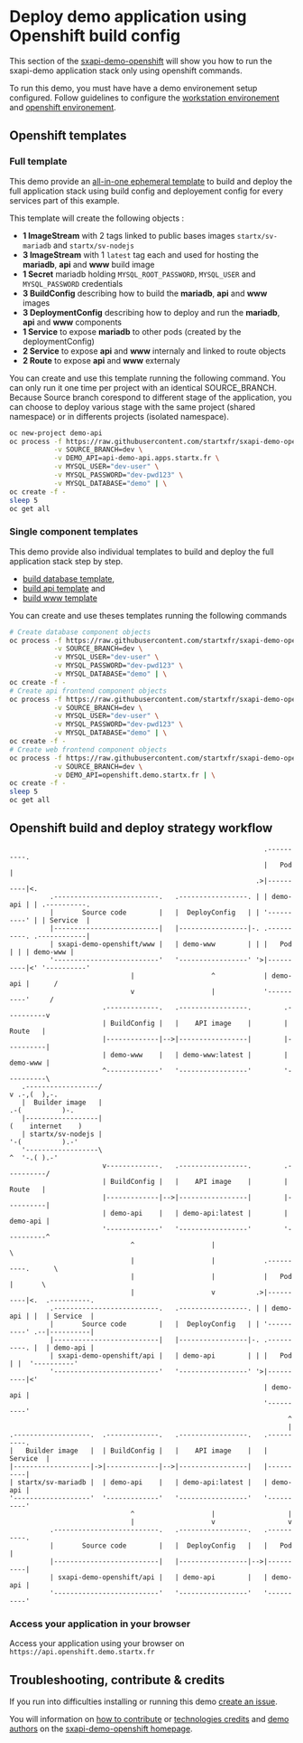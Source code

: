 # Deploy demo application using Openshift build config

This section of the [sxapi-demo-openshift](https://github.com/startxfr/sxapi-demo-openshift)
will show you how to run the sxapi-demo application stack only using openshift commands.

To run this demo, you must have have a demo environement setup configured. Follow guidelines 
to configure the [workstation environement](https://github.com/startxfr/sxapi-demo-openshift#setup-workstation-environement)
and [openshift environement](https://github.com/startxfr/sxapi-demo-openshift#setup-openshift-environement).

## Openshift templates

### Full template

This demo provide an [all-in-one ephemeral template](https://raw.githubusercontent.com/startxfr/sxapi-demo-openshift/dev/openshift-build-all-ephemeral.json)
to build and deploy the full application stack using build config and deployement config for every services
part of this example.

This template will create the following objects :
- **1 ImageStream** with 2 tags linked to public bases images `startx/sv-mariadb` and `startx/sv-nodejs`
- **3 ImageStream** with 1 `latest` tag each and used for hosting the **mariadb**, **api** and **www** build image
- **1 Secret** mariadb holding `MYSQL_ROOT_PASSWORD`, `MYSQL_USER` and `MYSQL_PASSWORD` credentials
- **3 BuildConfig** describing how to build the **mariadb**, **api** and **www** images
- **3 DeploymentConfig** describing how to deploy and run the **mariadb**, **api** and **www** components
- **1 Service** to expose **mariadb** to other pods (created by the deploymentConfig)
- **2 Service** to expose **api** and **www** internaly and linked to route objects
- **2 Route** to expose **api** and **www** externaly

You can create and use this template running the following command. You can only run it one time per project with an 
identical SOURCE_BRANCH. Because Source branch corespond to different stage of the application, you can choose 
to deploy various stage with the same project (shared namespace) or in differents projects (isolated namespace).

```bash
oc new-project demo-api
oc process -f https://raw.githubusercontent.com/startxfr/sxapi-demo-openshift/dev/openshift-build-all-ephemeral.json \
           -v SOURCE_BRANCH=dev \
           -v DEMO_API=api-demo-api.apps.startx.fr \
           -v MYSQL_USER="dev-user" \
           -v MYSQL_PASSWORD="dev-pwd123" \
           -v MYSQL_DATABASE="demo" | \
oc create -f -
sleep 5
oc get all
```

### Single component templates

This demo provide also individual templates to build and deploy the full application stack step by step.
- [build database template](https://raw.githubusercontent.com/startxfr/sxapi-demo-openshift/dev/openshift-build-db-ephemeral.json),
- [build api template](https://raw.githubusercontent.com/startxfr/sxapi-demo-openshift/dev/openshift-build-api.json) and
- [build www template](https://raw.githubusercontent.com/startxfr/sxapi-demo-openshift/dev/openshift-build-www.json)

You can create and use theses templates running the following commands

```bash
# Create database component objects
oc process -f https://raw.githubusercontent.com/startxfr/sxapi-demo-openshift/dev/openshift-build-db-ephemeral.json \
           -v SOURCE_BRANCH=dev \
           -v MYSQL_USER="dev-user" \
           -v MYSQL_PASSWORD="dev-pwd123" \
           -v MYSQL_DATABASE="demo" | \
oc create -f -
# Create api frontend component objects
oc process -f https://raw.githubusercontent.com/startxfr/sxapi-demo-openshift/dev/openshift-build-api.json \
           -v SOURCE_BRANCH=dev \
           -v MYSQL_USER="dev-user" \
           -v MYSQL_PASSWORD="dev-pwd123" \
           -v MYSQL_DATABASE="demo" | \
oc create -f -
# Create web frontend component objects
oc process -f https://raw.githubusercontent.com/startxfr/sxapi-demo-openshift/dev/openshift-build-www.json \
           -v SOURCE_BRANCH=dev \
           -v DEMO_API=openshift.demo.startx.fr | \
oc create -f -
sleep 5
oc get all
```

## Openshift build and deploy strategy workflow

```
                                                               .----------.
                                                               |   Pod    |
                                                             .>|----------|<.
          .--------------------------.   .-----------------. | | demo-api | | .----------.
          |       Source code        |   |  DeployConfig   | | '----------' | | Service  |
          |--------------------------|   |-----------------|-. .----------. .------------|
          | sxapi-demo-openshift/www |   | demo-www        | | |   Pod    | | | demo-www |
          '--------------------------'   '-----------------' '>|----------|<' '----------'
                              |                   ^            | demo-api |      /
                              v                   |            '----------'     /
                       .-------------.   .-----------------.        .----------v
                       | BuildConfig |   |    API image    |        |  Route   |
                       |-------------|-->|-----------------|        |----------|
                       | demo-www    |   | demo-www:latest |        | demo-www |
                       ^-------------'   '-----------------'        '----------\
   .------------------/                                                         v .-,(  ),-.    
   |  Builder image   |                                                        .-(          )-. 
   |------------------|                                                       (    internet    )
   | startx/sv-nodejs |                                                        '-(          ).-'
   '------------------\                                                         ^  '-.( ).-'    
                       v-------------.   .-----------------.        .----------/
                       | BuildConfig |   |    API image    |        |  Route   |
                       |-------------|-->|-----------------|        |----------|
                       | demo-api    |   | demo-api:latest |        | demo-api |
                       '-------------'   '-----------------'        '----------^
                              ^                   |                             \
                              |                   |            .----------.      \
                              |                   |            |   Pod    |       \
                              |                   v          .>|----------|<.  .----------.
          .--------------------------.   .-----------------. | | demo-api | |  | Service  |
          |       Source code        |   |  DeployConfig   | | '----------' .--|----------|
          |--------------------------|   |-----------------|-. .----------. |  | demo-api |
          | sxapi-demo-openshift/api |   | demo-api        | | |   Pod    | |  '----------'
          '--------------------------'   '-----------------' '>|----------|<'
                                                               | demo-api |
                                                               '----------'
                                                                     ^
                                                                     |
.-------------------.  .-------------.   .-----------------.   .----------.
|   Builder image   |  | BuildConfig |   |    API image    |   | Service  |
|-------------------|->|-------------|-->|-----------------|   |----------|
| startx/sv-mariadb |  | demo-api    |   | demo-api:latest |   | demo-api |
'-------------------'  '-------------'   '-----------------'   '----------'
                              ^                   |                  |
                              |                   v                  v
          .--------------------------.   .-----------------.   .----------.
          |       Source code        |   |  DeployConfig   |   |   Pod    |
          |--------------------------|   |-----------------|-->|----------|
          | sxapi-demo-openshift/api |   | demo-api        |   | demo-api |
          '--------------------------'   '-----------------'   '----------'
```

### Access your application in your browser

Access your application using your browser on `https://api.openshift.demo.startx.fr`


## Troubleshooting, contribute & credits

If you run into difficulties installing or running this demo [create an issue](https://github.com/startxfr/sxapi-demo-openshift/issues/new).

You will information on [how to contribute](https://github.com/startxfr/sxapi-demo-openshift#contributing) or 
[technologies credits](https://github.com/startxfr/sxapi-demo-openshift#built-with) and
[demo authors](https://github.com/startxfr/sxapi-demo-openshift#authors) on the 
[sxapi-demo-openshift homepage](https://github.com/startxfr/sxapi-demo-openshift).